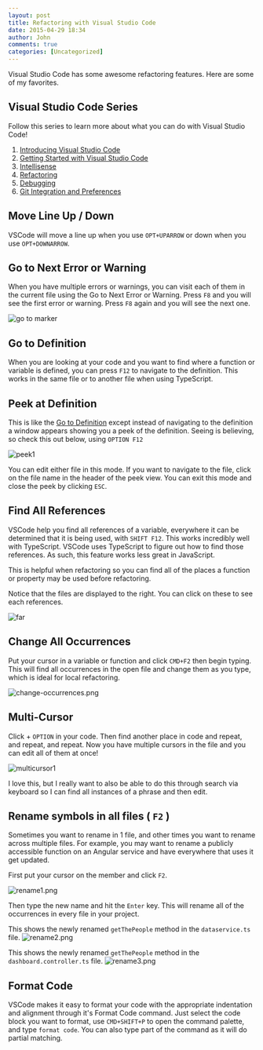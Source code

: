 ```yaml
---
layout: post
title: Refactoring with Visual Studio Code
date: 2015-04-29 18:34
author: John
comments: true
categories: [Uncategorized]
---
```

Visual Studio Code has some awesome refactoring features. Here are some of my favorites.

<h2>Visual Studio Code Series</h2>

Follow this series to learn more about what you can do with Visual Studio Code!

<ol>
<li><a href="http://johnpapa.net/visual-studio-code">Introducing Visual Studio Code</a></li>
<li><a href="http://johnpapa.net/getting-started-with-visual-studio-code">Getting Started with Visual Studio Code</a></li>
<li><a href="http://johnpapa.net/intellisense-witha-visual-studio-code">Intellisense</a></li>
<li><a href="http://johnpapa.net/refactoring-with-visual-studio-code">Refactoring</a></li>
<li><a href="http://johnpapa.net/debugging-with-visual-studio-code">Debugging</a></li>
<li><a href="http://johnpapa.net/git-and-preferences-in-visual-studio-code">Git Integration and Preferences</a></li>
</ol>

<h2>Move Line Up / Down</h2>

VSCode will move a line up when you use <code>OPT+UPARROW</code> or down when you use <code>OPT+DOWNARROW</code>.

<h2>Go to Next Error or Warning</h2>

When you have multiple errors or warnings, you can visit each of them in the current file using the Go to Next Error or Warning. Press <code>F8</code> and you will see the first error or warning. Press <code>F8</code> again and you will see the next one.

<img src="http://images.johnpapa.net/wp-content/uploads/2015/04/goto-marker.png" alt="go to marker" />

<h2>Go to Definition</h2>

When you are looking at your code and you want to find where a function or variable is defined, you can press <code>F12</code> to navigate to the definition. This works in the same file or to another file when using TypeScript.

<h2>Peek at Definition</h2>

This is like the <a href="go-to-definition">Go to Definition</a> except instead of navigating to the definition a window appears showing you a peek of the definition. Seeing is believing, so check this out below, using <code>OPTION F12</code>

<img src="http://images.johnpapa.net/wp-content/uploads/2015/04/peek1.png" alt="peek1" />

You can edit either file in this mode. If you want to navigate to the file, click on the file name in the header of the peek view. You can exit this mode and close the peek by clicking <code>ESC</code>.

<h2>Find All References</h2>

VSCode help you find all references of a variable, everywhere it can be determined that it is being used, with <code>SHIFT F12</code>. This works incredibly well with TypeScript. VSCode uses TypeScript to figure out how to find those references. As such, this feature works less great in JavaScript.

This is helpful when refactoring so you can find all of the places a function or property may be used before refactoring.

Notice that the files are displayed to the right. You can click on these to see each references.

<img src="http://images.johnpapa.net/wp-content/uploads/2015/04/far.png" alt="far" />

<h2>Change All Occurrences</h2>

Put your cursor in a variable or function and click <code>CMD+F2</code> then begin typing. This will find all occurrences in the open file and change them as you type, which is ideal for local refactoring.

<img src="http://images.johnpapa.net/wp-content/uploads/2015/04/change-occurences.png" alt="change-occurrences.png" />

<h2>Multi-Cursor</h2>

Click + <code>OPTION</code> in your code. Then find another place in code and repeat, and repeat, and repeat. Now you have multiple cursors in the file and you can edit all of them at once!

<img src="http://images.johnpapa.net/wp-content/uploads/2015/04/multicursor1.png" alt="multicursor1" />

I love this, but I really want to also be able to do this through search via keyboard so I can find all instances of a phrase and then edit.

<h2>Rename symbols in all files ( <code>F2</code> )</h2>

Sometimes you want to rename in 1 file, and other times you want to rename across multiple files. For example, you may want to rename a publicly accessible function on an Angular service and have everywhere that uses it get updated.

First put your cursor on the member and click <code>F2</code>.

<img src="http://images.johnpapa.net/wp-content/uploads/2015/04/rename1.png" alt="rename1.png" />

Then type the new name and hit the <code>Enter</code> key. This will rename all of the occurrences in every file in your project.

This shows the newly renamed <code>getThePeople</code> method in the <code>dataservice.ts</code> file.
<img src="http://images.johnpapa.net/wp-content/uploads/2015/04/rename2.png" alt="rename2.png" />

This shows the newly renamed <code>getThePeople</code> method in the <code>dashboard.controller.ts</code> file.
<img src="http://images.johnpapa.net/wp-content/uploads/2015/04/rename3.png" alt="rename3.png" />

<h2>Format Code</h2>

VSCode makes it easy to format your code with the appropriate indentation and alignment through it's Format Code command. Just select the code block you want to format, use <code>CMD+SHIFT+P</code> to open the command palette, and type <code>format code</code>. You can also type part of the command as it will do partial matching.
